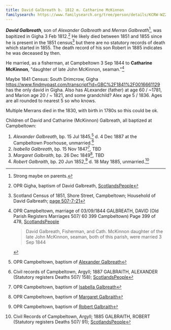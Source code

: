 ```yaml
---
title: David Galbreath b. 1812 m. Catharine McKinnon
familysearch: https://www.familysearch.org/tree/person/details/KCRW-WZZ
---
```

***David Galbreath***, son of *Alexander Galbreath* and *Merran Galbreath*[^maybe], was bapitized in Gigha 3 Feb 1812.[^birth] He likely died between 1851 and 1855 since he is present in the 1851 census[^census1851] but there are no statutory records of death which started in 1855.  The death record of his son Robert in 1885 indicates he was deceased by then.

He married, as a fisherman, at Campbeltown 3 Sep 1844 to **Catharine McKinnon**, "daughter of late John McKinnon, seaman."[^marriage]

Maybe 1841 Census: South Drimcrow, Gigha https://www.findmypast.com/transcript?id=GBC%2F1841%2F0016661129  has the only david in Gigha.  Also has ALexander (father) at age 60 / ~1781, and Marion age 20 / ~ 1821, and some grandchild? Alex age 5 / 1836.   Ages are all rounded to nearest 5 so who knows.

Multiple Merrans died in the 1830, with birth in 1780s so this could be ok.


Children of David and Catharine (McKinnon) Galbreath, all baptized at Campbeltown:

1. *Alexander Galbreath*, bp. 15 Jul 1845,[^alexander-birth] d. 4 Dec 1887 at the Campbeltown Poorhouse, unmarried.[^alexander-death]
2. *Isabella Galbreath*, bp. 15 Nov 1847[^isabella-birth], TBD
3. *Margaret Galbraith*, bp. 26 Dec 1849[^margaret-birth], TBD
4. *Robert Galbraith*, bp. 20 Jun 1852,[^robert-birth] d. 18 May 1885, unmarried.[^robert-death]

[^maybe]: Strong maybe on parents.

[^birth]: OPR Gigha, baptism of David Galbreath, [ScotlandsPeople](https://www.scotlandspeople.gov.uk/record-results?search_type=people&event=%28B%20OR%20C%20OR%20S%29&record_type%5B0%5D=opr_births&church_type=Old%20Parish%20Registers&dl_cat=church&dl_rec=church-births-baptisms&surname=galbreath&surname_so=fuzzy&forename=david&forename_so=starts&sex=M&from_year=1810&to_year=1812&parent_names_so=exact&parent_name_two_so=exact&county=ARGYLL&record=Church%20of%20Scotland%20%28old%20parish%20registers%29%20Roman%20Catholic%20Church%20Other%20churches)

[^marriage]: OPR Campbeltown, marriage of 03/09/1844 GALBREATH, DAVID (Old Parish Registers Marriages 507/ 60 399 Campbeltown) Page 399 of 478, [ScotlandsPeople](https://www.scotlandspeople.gov.uk/view-image/nrs_opr_records/9530949?image=399)
    > David Galbreath, Fisherman, and Cath. McKinnon
    > daughter of the late John McKinnon, seaman,
    > both of this parish, were married 3 Sep 1844
    
    
[^census1851]: Scotland Census of 1851, Shore Street, Campbeltown; Household of David Galbreath; [page 507-7-21](/sources/scotland-census-1851-campbeltown.md#507-7-21)

[^alexander-birth]: OPR Campbeltown, baptism of [Alexander Galbreath](/sources/opr-campbeltown-births.md#1845-07-15-alexander-galbreath)

[^alexander-death]: Civil records of Campbeltown, Argyll; 1887 GALBRAITH, ALEXANDER (Statutory registers Deaths 507/ 158); [ScotlandsPeople](https://www.scotlandspeople.gov.uk/view-image/nrs_stat_deaths/2882348)

[^isabella-birth]: OPR Campbeltown, baptism of [Isabella Galbreath](/sources/opr-campbeltown-births.md#1847-11-15-isabella-galbreath)

[^margaret-birth]: OPR Campbeltown, baptism of [Margaret Galbraith](/sources/opr-campbeltown-births.md#1849-12-26-margaret-galbraith)

[^robert-birth]: OPR Campbeltown, baptism of [Robert Galbraith](/sources/opr-campbeltown-births.md#1852-06-29-robert-galbraith)

[^robert-death]: Civil Records of Campbeltown, Argyll; 1885 GALBRAITH, ROBERT (Statutory registers Deaths 507/ 91); [ScotlandsPeople](https://www.scotlandspeople.gov.uk/view-image/nrs_stat_deaths/2724218)
